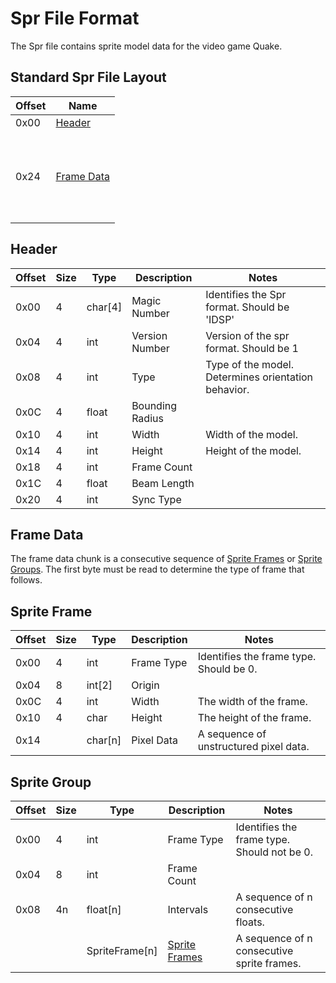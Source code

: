 # Spr File Format
The Spr file contains sprite model data for the video game Quake.

## Standard Spr File Layout
| Offset | Name |
|--------|----------|
| 0x00   | [Header](#header) |
| 0x24   | <br><br><br> [Frame Data](#frame-data) <br><br><br><br> |

## Header
| Offset | Size | Type     | Description           | Notes                                                   |
|--------|------|----------|-----------------------|---------------------------------------------------------|
| 0x00   | 4    | char[4]  | Magic Number          | Identifies the Spr format. Should be 'IDSP'             |
| 0x04   | 4    | int      | Version Number        | Version of the spr format. Should be 1                  |
| 0x08   | 4    | int      | Type                  | Type of the model. Determines orientation behavior.     |
| 0x0C   | 4    | float    | Bounding Radius       |                                                         |
| 0x10   | 4    | int      | Width                 | Width of the model.                                     |
| 0x14   | 4    | int      | Height                | Height of the model.                                    |
| 0x18   | 4    | int      | Frame Count           |                                                         |
| 0x1C   | 4    | float    | Beam Length           |                                                         |
| 0x20   | 4    | int      | Sync Type             |                                                         |

## Frame Data
The frame data chunk is a consecutive sequence of [Sprite Frames](#sprite-frame) or [Sprite Groups](#sprite-group). The first byte must be read to determine the type of frame that follows.

## Sprite Frame
| Offset  | Size  | Type     | Description       | Notes       |
|---------|-------|----------|-------------------|-------------|
| 0x00    | 4     | int      | Frame Type        | Identifies the frame type. Should be 0.   |
| 0x04    | 8     | int[2]   | Origin            |             |
| 0x0C    | 4     | int      | Width             | The width of the frame.            |
| 0x10    | 4     | char     | Height            | The height of the frame.            |
| 0x14    |       | char[n]  | Pixel Data        | A sequence of unstructured pixel data.            |

## Sprite Group
| Offset  | Size  | Type           | Description       | Notes       |
|---------|-------|----------------|-------------------|-------------|
| 0x00    | 4     | int            | Frame Type        | Identifies the frame type. Should not be 0. |
| 0x04    | 8     | int            | Frame Count       |             |
| 0x08    | 4n    | float[n]       | Intervals         | A sequence of n consecutive floats. |
|         |       | SpriteFrame[n] | [Sprite Frames](#sprite-frame) | A sequence of n consecutive sprite frames. |
